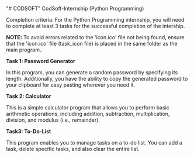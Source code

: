 "# CODSOFT"
CodSoft-Internship (Python Programming)

Completion criteria: For the Python Programming internship, you will need to complete at least 3 tasks for the successful completion of the intership.

**NOTE:** To avoid errors related to the 'icon.ico' file not being found, ensure that the 'icon.ico' file (task_icon file) is placed in the same folder as the main program..

**Task 1: Password Generator**

In this program, you can generate a random password by specifying its length. Additionally, you have the ability to copy the generated password to your clipboard for easy pasting wherever you need it.

**Task 2: Calculator**

This is a simple calculator program that allows you to perform basic arithmetic operations, including addition, subtraction, multiplication, division, and modulus (i.e., remainder).

**Task3: To-Do-List**

This program enables you to manage tasks on a to-do list. You can add a task, delete specific tasks, and also clear the entire list.



